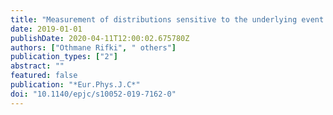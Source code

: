 ```yaml
---
title: "Measurement of distributions sensitive to the underlying event in inclusive $Z$-boson production in pp collisions at $sqrts = 13$ TeV with the ATLAS detector"
date: 2019-01-01
publishDate: 2020-04-11T12:00:02.675780Z
authors: ["Othmane Rifki", " others"]
publication_types: ["2"]
abstract: ""
featured: false
publication: "*Eur.Phys.J.C*"
doi: "10.1140/epjc/s10052-019-7162-0"
---
```


